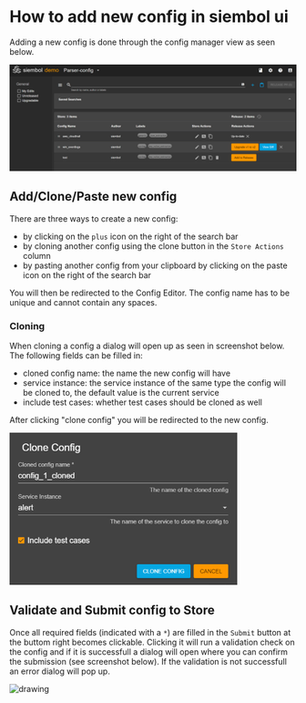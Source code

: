 # How to add new config in siembol ui

Adding a new config is done through the config manager view as seen below.

<img src="../screenshots/config_manager.png" alt="drawing"/>

## Add/Clone/Paste new config
There are three ways to create a new config:
- by clicking on the `plus` icon on the right of the search bar
- by cloning another config using the clone button in the `Store Actions` column
- by pasting another config from your clipboard by clicking on the paste icon on the right of the search bar

You will then be redirected to the Config Editor. The config name has to be unique and cannot contain any spaces. 

### Cloning
When cloning a config a dialog will open up as seen in screenshot below. The following fields can be filled in:
- cloned config name: the name the new config will have
- service instance: the service instance of the same type the config will be cloned to, the default value is the current service
- include test cases: whether test cases should be cloned as well

After clicking "clone config" you will be redirected to the new config.

<img src="../screenshots/clone_dialog.png" alt="drawing" width="400px"/>

## Validate and Submit config to Store
Once all required fields (indicated with a `*`) are filled in the `Submit` button at the buttom right becomes clickable. Clicking it will run a validation check on the config and if it is successfull a dialog will open where you can confirm the submission (see screenshot below). If the validation is not successfull an error dialog will pop up. 

<img src="../screenshots/submit_dialog.png" alt="drawing" width="300px" />